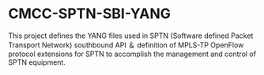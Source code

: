 # CMCC-SPTN-SBI-YANG
This project defines the YANG files used in SPTN (Software defined Packet Transport Network) southbound API ＆ definition of MPLS-TP OpenFlow protocol extensions for SPTN to accomplish the management and control of SPTN equipment.
